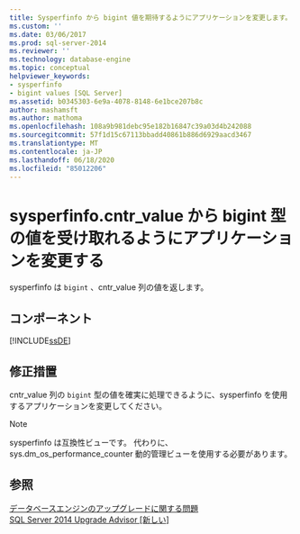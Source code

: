 ```yaml
---
title: Sysperfinfo から bigint 値を期待するようにアプリケーションを変更します。 cntr_value |Microsoft Docs
ms.custom: ''
ms.date: 03/06/2017
ms.prod: sql-server-2014
ms.reviewer: ''
ms.technology: database-engine
ms.topic: conceptual
helpviewer_keywords:
- sysperfinfo
- bigint values [SQL Server]
ms.assetid: b0345303-6e9a-4078-8148-6e1bce207b8c
author: mashamsft
ms.author: mathoma
ms.openlocfilehash: 108a9b981debc95e182b16847c39a03d4b242088
ms.sourcegitcommit: 57f1d15c67113bbadd40861b886d6929aacd3467
ms.translationtype: MT
ms.contentlocale: ja-JP
ms.lasthandoff: 06/18/2020
ms.locfileid: "85012206"
---
```

# <a name="modify-applications-to-expect-bigint-values-from-sysperfinfocntr_value"></a>sysperfinfo.cntr_value から bigint 型の値を受け取れるようにアプリケーションを変更する
  sysperfinfo は `bigint` 、cntr_value 列の値を返します。  
  
## <a name="component"></a>コンポーネント  
 [!INCLUDE[ssDE](../../includes/ssde-md.md)]  
  
## <a name="corrective-action"></a>修正措置  
 cntr_value 列の `bigint` 型の値を確実に処理できるように、sysperfinfo を使用するアプリケーションを変更してください。  
  
> [!NOTE]  
>  sysperfinfo は互換性ビューです。 代わりに、sys.dm_os_performance_counter 動的管理ビューを使用する必要があります。  
  
## <a name="see-also"></a>参照  
 [データベースエンジンのアップグレードに関する問題](../../../2014/sql-server/install/database-engine-upgrade-issues.md)   
 [SQL Server 2014 Upgrade Advisor &#91;新しい&#93;](sql-server-2014-upgrade-advisor.md)  
  
  
